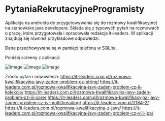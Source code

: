 # PytaniaRekrutacyjneProgramisty
Aplikacja na androida do przygotowywania się do rozmowy kwalifikacyjnej na stanowisko java developera. Składa się z typowych pytań na rozmowach o pracę, które przygotowała i opracowała redakcja it-leaders. W aplikacji znajdują się również przykładowe odpowiedzi.

Dane przechowywane są w pamięci telefonu w SQLite. 

Poniżej screeny z aplikacji:

![image](https://user-images.githubusercontent.com/33498031/68753671-ba64e900-0605-11ea-92dc-11e052346b89.png)
![image](https://user-images.githubusercontent.com/33498031/68753789-e3857980-0605-11ea-8fd6-cae60a87c31f.png)
![image](https://user-images.githubusercontent.com/33498031/68753845-f5671c80-0605-11ea-9ed5-a5d9fb6574ef.png)



Źródło pytań i odpowiedzi:
https://it-leaders.com.pl/rozmowa-kwalifikacyjna-javy-zaden-problem-cz-string/
https://it-leaders.com.pl/rozmowa-kwalifikacyjna-javy-zaden-problem-cz-ii-kolekcje/
https://it-leaders.com.pl/rozmowa-kwalifikacyjna-javy-zaden-problem-cz-iii-core/
https://it-leaders.com.pl/rozmowa-kwalifikacyjna-javy-zaden-problem-cz-iv-multithreading/
https://it-leaders.com.pl/2184-2/
https://it-leaders.com.pl/rozmowa-kwalifikacyjna-z-javy/
https://it-leaders.com.pl/rozmowa-kwalifikacyjna-javy-zaden-problem-cz-viii-jpa/
